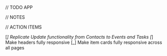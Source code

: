 // TODO APP

// NOTES

// ACTION ITEMS

[_] Replicate Update functionality from Contacts to Events and Tasks
[_] Make headers fully responsive
[_] Make item cards fully responsive across all pages